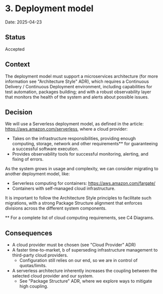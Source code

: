 # 3. Deployment model

Date: 2025-04-23

## Status

Accepted

## Context

The deployment model must support a microservices architecture (for more information see "Architecture Style" ADR),
which requires a Continuous Delivery / Continuous Deployment environment, including capabilities for test automation,
packages building; and with a robust observability layer that monitors the health of the system and alerts about
possible issues.

## Decision

We will use a Serverless deployment model, as defined in the article: https://aws.amazon.com/serverless, where a cloud
provider:
- Takes on the infrastructure responsibilities, providing enough computing, storage, network and other
requirements** for guaranteeing a successful software execution.
- Provides observability tools for successful monitoring, alerting, and fixing of errors. 

As the system grows in usage and complexity, we can consider migrating to another deployment model, like:
- Serverless computing for containers: https://aws.amazon.com/fargate/
- Containers with self-managed cloud infrastructure.

It is important to follow the Architecture Style principles to facilitate such migrations, with a strong
Package Structure alignment that enforces divisions across the different system components. 

** For a complete list of cloud computing requirements, see C4 Diagrams.

## Consequences

- A cloud provider must be chosen (see "Cloud Provider" ADR)
- A faster time-to-market, b of superseding infrastructure management to third-party cloud providers.
  - Configuration still relies on our end, so we are in control of quotas/limits.
- A serverless architecture inherently increases the coupling between the selected cloud provider and our system.
  - See "Package Structure" ADR, where we explore ways to mitigate high coupling. 
